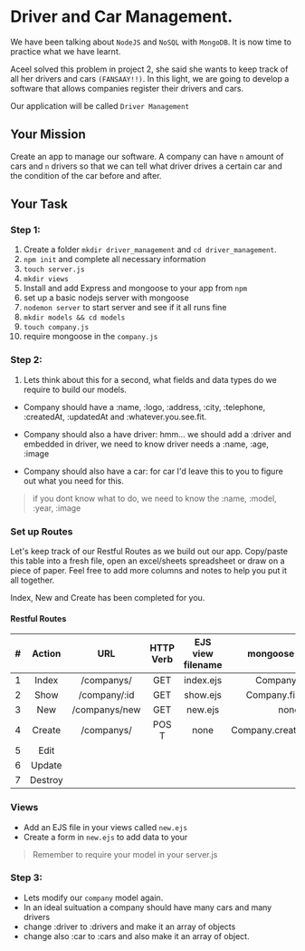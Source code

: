 # Driver and Car Management.
We have been talking about `NodeJS` and `NoSQL` with `MongoDB`. It is now time to practice what we have learnt.

Aceel solved this problem in project 2, she said she wants to keep track of all her drivers and cars `(FANSAAY!!)`. In this light, we are going to develop a software that allows companies register their drivers and cars. 

Our application will be called `Driver Management`

## Your Mission
Create an app to manage our software. A company can have `n` amount of cars 
and `n` drivers so that we can tell what driver drives a certain car and the condition of the car before and after.

## Your Task
### Step 1:

1. Create a folder `mkdir driver_management` and `cd driver_management`.
1. `npm init` and complete all necessary information
1. `touch server.js`
1. `mkdir views`
1. Install and add Express and mongoose to your app from `npm`
1. set up a basic nodejs server with mongoose
1. `nodemon server` to start server and see if it all runs fine
1. `mkdir models && cd models`
1. `touch company.js`
1. require mongoose in the `company.js`


### Step 2:
1. Lets think about this for a second, what fields and data types do we require to build our models.
- Company should have a :name, :logo, :address, :city, :telephone, :createdAt, :updatedAt and :whatever.you.see.fit.
    
- Company should also a have driver: hmm... we should add a :driver and embedded in driver, we need to know driver needs a
:name, :age, :image

- Company should also have a car: for car I'd leave this to you to figure out what you need for this. 

> if you dont know what to do, we need to know the :name, :model, :year, :image

### Set up Routes
Let's keep track of our Restful Routes as we build out our app. Copy/paste this table into a fresh file, open an excel/sheets spreadsheet or draw on a piece of paper. Feel free to add more columns and notes to help you put it all together.

Index, New and Create has been completed for you.

#### Restful Routes
|#|Action|URL|HTTP Verb|EJS view filename|mongoose method|
|:---:|:---:|:---:|:---:|:---:|:---:|
|1| Index | /companys/ | GET | index.ejs | Company.find()|
|2| Show |/company/:id| GET| show.ejs | Company.findById()|
|3| New | /companys/new | GET | new.ejs | none |
|4| Create | /companys/ | POS T| none | Company.create(req.body)|
|5| Edit |||||
|6| Update |||||
|7| Destroy ||||||


### Views
 - Add an EJS file in your views called `new.ejs` 
 - Create a form in `new.ejs` to add data to your
 
 > Remember to require your model in your server.js
  
### Step 3:
 - Lets modify our `company` model again.
 - In an ideal suituation a company should have many cars and many drivers
 - change :driver to :drivers and make it an array of objects
 - change also :car to :cars and also make it an array of object.


